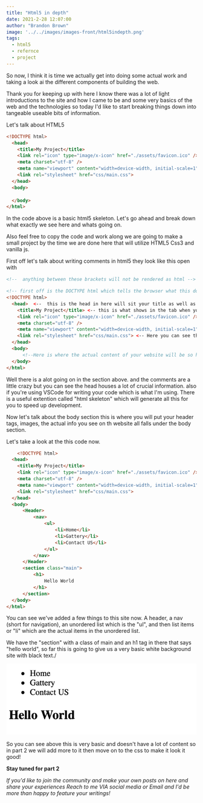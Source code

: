 ```yaml
---
title: "Html5 in depth"
date: 2021-2-28 12:07:00
author: "Brandon Brown"
image: '../../images/images-front/html5indepth.png'
tags:
  - html5
  - refernce
  - project
---
```


So now, I think it is time we actually get into doing some actual work and taking a look ai the different components of building the web.  

Thank you for keeping up with here I know there was a lot of light introductions to the site and how I came to be and some very basics of the web and the technologies so today I'd like to start breaking things down into tangeable useable bits of information.  

Let's talk about HTML5

```html
<!DOCTYPE html>
  <head>
    <title>My Project</title>
    <link rel="icon" type="image/x-icon" href="./assets/favicon.ico" />
    <meta charset="utf-8" />
    <meta name="viewport" content="width=device-width, initial-scale=1" />
    <link rel="stylesheet" href="css/main.css">
  </head>
  <body>
      
  </body>
</html>
```

In the code above is a basic html5 skeleton. Let's go ahead and break down what exactly we see here and whats going on.  

Also feel free to copy the code and work along we are going to make a small project by the time we are done here that will utilize HTML5 Css3 and vanilla js.  

First off let's talk about writing comments in html5 they look like this open with 
```html
<!--  anything between these brackets will not be rendered as html -->
```  

```html
<!-- first off is the DOCTYPE html which tells the browser what this doucment type is and how to handle it -->
<!DOCTYPE html>
  <head>  <--  this is the head in here will sit your title as well as other important information.
    <title>My Project</title> <-- this is what shows in the tab when you have your site open.
    <link rel="icon" type="image/x-icon" href="./assets/favicon.ico" /> <-- See the "link" tag here this is used in the head and brings in other files like css.
    <meta charset="utf-8" />
    <meta name="viewport" content="width=device-width, initial-scale=1" /> <-- this is what enables your site to be responsive. Without this your media queries wont work. (we'll get into those later)
    <link rel="stylesheet" href="css/main.css"> <-- Here you can see the css file being "linked" (we will talk about bringing that in when we get)
  </head> 
  <body>
      <!--Here is where the actual content of your website will be so headers, images, information, links to other sites. and so. -->
  </body>
</html>
```

Well there is a alot going on in the section above. and the comments are a little crazy but you can see the head houses a lot of crucial information. 
also if you're using VSCode for writing your code which is what I'm using. There is a useful extention called "html skeleton" which will generate all this for you to speed up development.  

Now let's talk about the body section this is where you will put your header tags, images, the actual info you see on th website all falls under the body section.  

Let's take a look at the this code now.

```html
    <!DOCTYPE html>
  <head>
    <title>My Project</title>
    <link rel="icon" type="image/x-icon" href="./assets/favicon.ico" />
    <meta charset="utf-8" />
    <meta name="viewport" content="width=device-width, initial-scale=1" />
    <link rel="stylesheet" href="css/main.css">
  </head>
  <body>
      <Header>
          <nav>
              <ul>
                  <li>Home</li>
                  <li>Gattery</li>
                  <li>Contact US</li>
              </ul>
          </nav>
      </Header>
      <section class="main">
          <h1>
              Hello World
          </h1>
      </section>
  </body>
</html>

```

You can see we've added a few things to this site now. A header, a nav (short for navigation), an unordered list which is the "ul", and then list items or "li" which are the actual items in the unordered list.  

We have the "section" with a class of main and an h1 tag in there that says "hello world", so far this is going to give us a very basic white background site with black text./

![basic website layout](../../images/images-md/firstShot.png)

So you can see above this is very basic and doesn't have a lot of content so in part 2 we will add more to it then move on to the css to make it look it good!   

**Stay tuned for part 2**

*If you'd like to join the community and make your own posts on here and share your experiences Reach to me VIA social media or Email and I'd be more than happy to feature your writings!*



